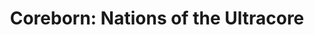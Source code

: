 ---
title: "Coreborn: Nations of the Ultracore"
description: ""
featured: false

hero-image: #/assets/images/
hero-caption: ""
summary-description: "Multiplayer Survival Game (PC)"
summary-company: "Blankhans GmbH"
summary-role: "UI/UX Generalist"
summary-tools: "Figma, Photoshop, Unreal Engine 5 / UMG"
---